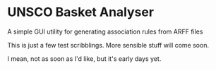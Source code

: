 # UNSCO Basket Analyser
 A simple GUI utility for generating association rules from ARFF files

This is just a few test scribblings. More sensible stuff will come soon.

I mean, not as soon as I'd like, but it's early days yet.